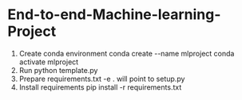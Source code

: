 # End-to-end-Machine-learning-Project
1. Create conda environment
    conda create --name mlproject
    conda activate mlproject
2. Run 
    python template.py
3. Prepare requirements.txt
    -e . will point to setup.py
4. Install requirements
    pip install -r requirements.txt